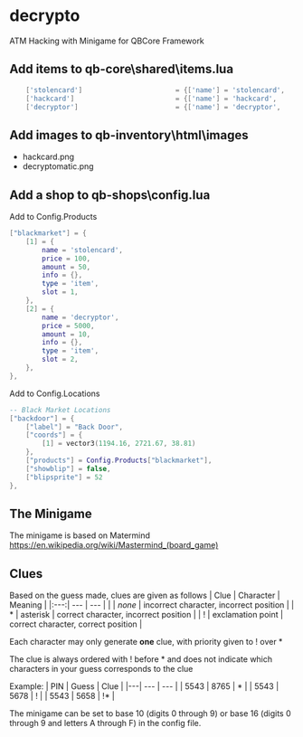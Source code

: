 # decrypto
ATM Hacking with Minigame for QBCore Framework

## Add items to qb-core\shared\items.lua

```lua
	['stolencard'] 				 		 = {['name'] = 'stolencard', 			    		['label'] = 'Stolen ATM Card', 					['weight'] = 100, 	['type'] = 'item', 		['image'] = 'visacard.png', 				['unique'] = false, 	['useable'] = true, 	['shouldClose'] = true,   ['combinable'] = {accept = {'electronickit'}, reward = 'hackcard', anim = {['dict'] = 'anim@amb@business@bgen@bgen_inspecting@', ['lib'] = 'inspecting_low_idle_01_inspector', ['text'] = 'Crafting ATM hacking card', ['timeOut'] = 7500,}},   ['description'] = 'What will you do with someone else\'s ATM card?'},
	['hackcard'] 				 		 = {['name'] = 'hackcard', 			    		['label'] = 'Hacking Card', 					['weight'] = 100, 	['type'] = 'item', 		['image'] = 'hackcard.png', 				['unique'] = false, 	['useable'] = true, 	['shouldClose'] = false,   ['combinable'] = nil,   ['description'] = 'Modified debit card'},
	['decryptor'] 				 		 = {['name'] = 'decryptor', 			    		['label'] = 'Decrypt-o-matic', 					['weight'] = 300, 	['type'] = 'item', 		['image'] = 'decryptomatic.png', 				['unique'] = true, 	['useable'] = true, 	['shouldClose'] = false,   ['combinable'] = nil,   ['description'] = 'Decrypt PIN based encryptions'},
```

## Add images to qb-inventory\html\images

- hackcard.png
- decryptomatic.png

## Add a shop to qb-shops\config.lua

Add to Config.Products

```lua
["blackmarket"] = {
	[1] = {
		name = 'stolencard',
		price = 100,
		amount = 50,
		info = {},
		type = 'item',
		slot = 1,
	},
	[2] = {
		name = 'decryptor',
		price = 5000,
		amount = 10,
		info = {},
		type = 'item',
		slot = 2,
	},
},
```

Add to Config.Locations

```lua
-- Black Market Locations
["backdoor"] = {
	["label"] = "Back Door",
	["coords"] = {
		[1] = vector3(1194.16, 2721.67, 38.81)
	},
	["products"] = Config.Products["blackmarket"],
	["showblip"] = false,
	["blipsprite"] = 52
},
```	

## The Minigame
The minigame is based on Matermind
https://en.wikipedia.org/wiki/Mastermind_(board_game)

## Clues
Based on the guess made, clues are given as follows
| Clue | Character | Meaning |
|:---:| --- | --- |
|  | *none* | incorrect character, incorrect position |
| * | asterisk | correct character, incorrect position |
| ! | exclamation point | correct character, correct position |

Each character may only generate **one** clue, with priority given to ! over *

The clue is always ordered with ! before * and does not indicate which characters in your guess corresponds to the clue

Example:
| PIN | Guess | Clue |
|---| --- | --- |
| 5543 | 8765 | * |
| 5543 | 5678 | ! |
| 5543 | 5658 | !* |

The minigame can be set to base 10 (digits 0 through 9) or base 16 (digits 0 through 9 and letters A through F) in the config file.
